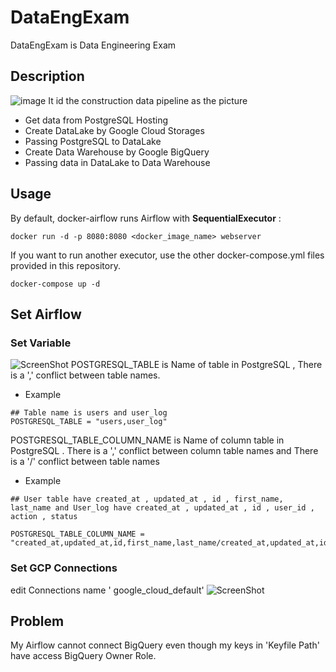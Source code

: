 # DataEngExam
 DataEngExam is Data Engineering Exam 
 ## Description
 ![image](https://imgur.com/iFgg2OL) 
It id the construction data pipeline as the picture 
 - Get data from PostgreSQL Hosting
 - Create DataLake by Google Cloud Storages  
 - Passing PostgreSQL to DataLake
 - Create Data Warehouse by Google BigQuery 
 - Passing data in DataLake to Data Warehouse
## Usage
By default, docker-airflow runs Airflow with  **SequentialExecutor**  :
```
docker run -d -p 8080:8080 <docker_image_name> webserver
```
If you want to run another executor, use the other docker-compose.yml files provided in this repository.
```
docker-compose up -d
```
## Set Airflow
 ### Set Variable
![ScreenShot](https://sv1.picz.in.th/images/2021/05/31/PHKNBa.png)
POSTGRESQL_TABLE is Name of table in PostgreSQL , There is a ',' conflict between table names.
 - Example
 ```
## Table name is users and user_log
POSTGRESQL_TABLE = "users,user_log"
```
POSTGRESQL_TABLE_COLUMN_NAME is Name of column table in PostgreSQL . There is a ',' conflict between column table names and There is a '/' conflict between table names
 - Example
```
## User table have created_at , updated_at , id , first_name, 
last_name and User_log have created_at , updated_at , id , user_id , action , status

POSTGRESQL_TABLE_COLUMN_NAME = "created_at,updated_at,id,first_name,last_name/created_at,updated_at,id,user_id,action,status"
```
 ### Set GCP Connections
 edit Connections name ' google_cloud_default'
 ![ScreenShot](https://sv1.picz.in.th/images/2021/05/31/PHZBLQ.png)

## Problem
My Airflow cannot connect BigQuery even though my keys in 'Keyfile Path'  have access BigQuery Owner Role.